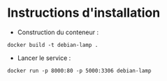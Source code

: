 # Instructions d'installation

- Construction du conteneur :
```
docker build -t debian-lamp .
```
- Lancer le service :
```
docker run -p 8000:80 -p 5000:3306 debian-lamp
```

